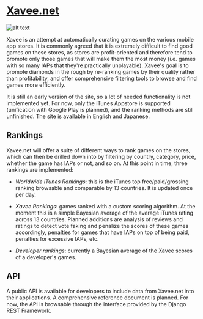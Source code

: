
# [Xavee.net](https://www.xavee.net)

![alt text](https://s3-ap-northeast-1.amazonaws.com/xavee/static/img/xavee-screenshot.png "Screenshot of the app in action")

Xavee is an attempt at automatically curating games on the various mobile app stores.
It is commonly agreed that it is extremely difficult to find good games on these stores,
as stores are profit-oriented and therefore tend to promote only those games that will make them the most money
(i.e. games with so many IAPs that they're practically unplayable).
Xavee's goal is to promote diamonds in the rough by re-ranking games by their quality rather than profitability,
and offer comprehensive filtering tools to browse and find games more efficiently.

It is still an early version of the site, so a lot of needed functionality is not implemented yet.
For now, only the iTunes Appstore is supported (unification with Google Play is planned), and the ranking methods are still unfinished.
The site is available in English and Japanese.

## Rankings

Xavee.net will offer a suite of different ways to rank games on the stores, which can then be drilled down into
by filtering by country, category, price, whether the game has IAPs or not, and so on.
At this point in time, three rankings are implemented:

* *Worldwide iTunes Rankings*: this is the iTunes top free/paid/grossing ranking browsable and comparable by 13 countries. It is updated once per day.

* *Xavee Rankings*: games ranked with a custom scoring algorithm. At the moment this is a simple Bayesian average 
of the average iTunes rating across 13 countries. Planned additions are analysis of reviews and ratings to detect vote faking
and penalize the scores of these games accordingly, penalties for games that have IAPs on top of being paid, penalties for excessive IAPs, etc.

* *Developer rankings*: currently a Bayesian average of the Xavee scores of a developer's games.

## API
A public API is available for developers to include data from Xavee.net into their applications.
A comprehensive reference document is planned. For now, the API is browsable through the interface provided by the Django REST Framework.
